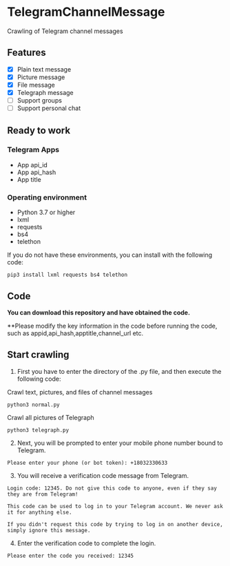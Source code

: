 # TelegramChannelMessage
Crawling of Telegram channel messages

## Features
- [x] Plain text message
- [x] Picture message
- [x] File message
- [x] Telegraph message
- [ ] Support groups
- [ ] Support personal chat

## Ready to work
### Telegram Apps
* App api_id
* App api_hash
* App title

### Operating environment
* Python 3.7 or higher
* lxml
* requests
* bs4
* telethon

If you do not have these environments, you can install with the following code:
```shell
pip3 install lxml requests bs4 telethon
```

## Code
**You can download this repository and have obtained the code.**

**Please modify the key information in the code before running the code, such as appid,api_hash,apptitle,channel_url etc.

## Start crawling
1. First you have to enter the directory of the .py file, and then execute the following code: 

Crawl text, pictures, and files of channel messages
```
python3 normal.py
```

Crawl all pictures of Telegraph
```
python3 telegraph.py
```

2. Next, you will be prompted to enter your mobile phone number bound to Telegram.
```
Please enter your phone (or bot token): +18032330633
```

3. You will receive a verification code message from Telegram.
```
Login code: 12345. Do not give this code to anyone, even if they say they are from Telegram!

This code can be used to log in to your Telegram account. We never ask it for anything else.

If you didn't request this code by trying to log in on another device, simply ignore this message.
```

4. Enter the verification code to complete the login.
```
Please enter the code you received: 12345
```

